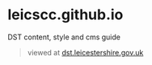 # leicscc.github.io
DST content, style and cms guide

>viewed at [dst.leicestershire.gov.uk](http://dst.leicestershire.gov.uk)
